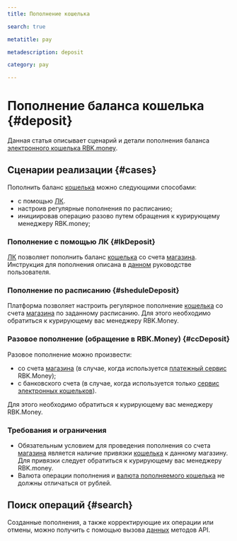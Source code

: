```yaml
---
title: Пополнение кошелька 

search: true

metatitle: pay

metadescription: deposit

category: pay

---
```


# Пополнение баланса кошелька {#deposit}

Данная статья описывает сценарий и детали пополнения баланса [электронного кошелька RBK.money](../../overview).

## Сценарии реализации {#cases}

Пополнить баланс [кошелька](../../overview/#wallet) можно следующими способами:

* с помощью [ЛК](https://developer.rbk.money/docs/payments/overview/#lk).
* настроив регулярные пополнения по расписанию;
* инициировав операцию разово путем обращения к курирующему менеджеру RBK.money;

### Пополнение с помощью ЛК {#lkDeposit}

[ЛК](https://developer.rbk.money/docs/payments/overview/#lk) позволяет пополнить баланс [кошелька](../../overview/#wallet) cо счета [магазина](https://developer.rbk.money/docs/payments/overview/#shop). Инструкция для пополнения описана в [данном](https://help.rbkmoney.com/lk/lk/#out) руководстве пользователя.

### Пополнение по расписанию {#sheduleDeposit}

Платформа позволяет настроить регулярное пополнение [кошелька](../../overview/#wallet) cо счета [магазина](https://developer.rbk.money/docs/payments/overview/#shop) по заданному расписанию. Для этого необходимо обратиться к курирующему вас менеджеру RBK.Money.

### Разовое пополнение (обращение в RBK.Money) {#ссDeposit}

Разовое пополнение можно произвести:

* cо счета [магазина](https://developer.rbk.money/docs/payments/overview/#shop) (в случае, когда используется [платежный сервис](https://rbkmoney.github.io/docs/docs/payments/overview.html) RBK.Money);
* с банковского счета (в случае, когда используется только [сервис электронных кошельков](../../overview)).

Для этого необходимо обратиться к курирующему вас менеджеру RBK.Money.

### Требования и ограничения

* Обязательным условием для проведения пополнения со счета [магазина](https://developer.rbk.money/docs/payments/overview/#shop) является наличие привязки [кошелька](../../overview/#wallet) к данному магазину.
Для привязки следует обратиться к курирующему вас менеджеру RBK.money.
* Валюта операции пополнения и [валюта пополняемого кошелька](https://rbkmoney.github.io/wallets-api/v0/#operation/createWallet) не должны отличаться от рублей.

## Поиск операций {#search}

Созданные пополнения, а также корректирующие их операции или отмены, можно получить с помощью вызова [данных](https://rbkmoney.github.io/wallets-api/v0/#tag/Deposits) методов API.
